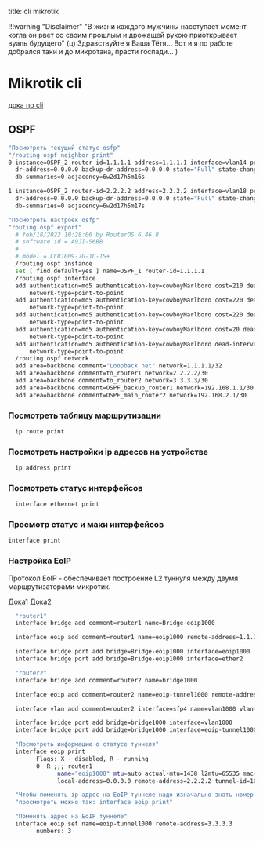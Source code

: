 title: cli mikrotik

!!!warning "Disclaimer"
          "В жизни каждого мужчины насступает момент когла он рвет со своим прошлым
          и дрожащей рукою приоткрывает вуаль будущего" (ц) Здравствуйте я Ваша Тётя...
          Вот и я по работе добрался таки и до микротана, прасти госпади... )

# Mikrotik cli

[дока по cli](https://jcutrer.com/howto/networking/mikrotik/show-mac-address-table)

## OSPF

```bash
"Посмотреть текущий статус osfp"
"/routing ospf neighbor print"
0 instance=OSPF_2 router-id=1.1.1.1 address=1.1.1.1 interface=vlan14 priority=128 
  dr-address=0.0.0.0 backup-dr-address=0.0.0.0 state="Full" state-changes=4 ls-retransmits=0 ls-requests=0 
  db-summaries=0 adjacency=6w2d17h5m16s 

1 instance=OSPF_2 router-id=2.2.2.2 address=2.2.2.2 interface=vlan18 priority=128 
  dr-address=0.0.0.0 backup-dr-address=0.0.0.0 state="Full" state-changes=5 ls-retransmits=0 ls-requests=0 
  db-summaries=0 adjacency=6w2d17h5m17s 

"Посмотреть настроек osfp"
"routing ospf export"         
  # feb/18/2022 10:28:06 by RouterOS 6.46.8
  # software id = A9JI-S6BB
  #
  # model = CCR1009-7G-1C-1S+
  /routing ospf instance
  set [ find default=yes ] name=OSPF_1 router-id=1.1.1.1
  /routing ospf interface
  add authentication=md5 authentication-key=cowboyMarlboro cost=210 dead-interval=12s hello-interval=3s interface=Tu1 \
      network-type=point-to-point
  add authentication=md5 authentication-key=cowboyMarlboro cost=220 dead-interval=12s disabled=yes hello-interval=3s \
      network-type=point-to-point
  add authentication=md5 authentication-key=cowboyMarlboro cost=220 dead-interval=12s hello-interval=3s interface=Tu2 \
      network-type=point-to-point
  add authentication=md5 authentication-key=cowboyMarlboro cost=20 dead-interval=12s hello-interval=3s interface=vlan14 \
      network-type=point-to-point
  add authentication=md5 authentication-key=cowboyMarlboro dead-interval=12s hello-interval=3s interface=vlan18 \
      network-type=point-to-point
  /routing ospf network
  add area=backbone comment="Loopback net" network=1.1.1.1/32
  add area=backbone comment=to_router1 network=2.2.2.2/30
  add area=backbone comment=to_router2 network=3.3.3.3/30
  add area=backbone comment=OSPF_backup_router1 network=192.168.1.1/30
  add area=backbone comment=OSPF_main_router2 network=192.168.2.1/30
```

### Посмотреть таблицу маршрутизации 
```bash
  ip route print                    
```

### Посмотреть настройки ip адресов на устройстве
```bash
  ip address print        
```

### Посмотреть статус интерфейсов
```bash
  interface ethernet print 
```
### Просмотр статус и маки интерфейсов
```bash
interface print          
```

### Настройка EoIP
      
Протокол EoIP - обеспечивает построение L2 туннуля между двумя маршрутизаторами микротик.

[Дока1](https://wiki.mikrotik.com/wiki/Manual:Interface/EoIP)
[Дока2](https://asp24.ru/mikrotik/sozdanie-domashney-seti-na-baze-ustroystv-mikrotik-chast-5-sozdanie-eoip-tunnelya/)

```bash
  "router1"
  interface bridge add comment=router1 name=Bridge-eoip1000

  interface eoip add comment=router1 name=eoip1000 remote-address=1.1.1.1 tunnel-id=1000

  interface bridge port add bridge=Bridge-eoip1000 interface=eoip1000
  interface bridge port add bridge=Bridge-eoip1000 interface=ether2

  "router2"
  interface bridge add comment=router2 name=bridge1000

  interface eoip add comment=router2 name=eoip-tunnel1000 remote-address=2.2.2.2 tunnel-id=1000

  interface vlan add comment=router2 interface=sfp4 name=vlan1000 vlan-id=1000

  interface bridge port add bridge=bridge1000 interface=vlan1000
  interface bridge port add bridge=bridge1000 interface=eoip-tunnel1000

  "Посмотреть информацию о статусе туннеля"
  interface eoip print
        Flags: X - disabled, R - running 
        0  R ;;; router1
              name="eoip1000" mtu=auto actual-mtu=1438 l2mtu=65535 mac-address=FE:0C:DE:AD:BE:EF arp=enabled arp-timeout=auto loop-protect=default loop-protect-status=off loop-protect-send-interval=5s loop-protect-disable-time=5m 
              local-address=0.0.0.0 remote-address=2.2.2.2 tunnel-id=1000 keepalive=10s,10 dscp=inherit clamp-tcp-mss=yes dont-fragment=no allow-fast-path=yes 

  "Чтобы поменять ip адрес на EoIP туннеле надо изначально знать номер EoIP туннеля"
  "просмотреть можно так: interface eoip print"

  "Поменять адрес на EoIP туннеле"
  interface eoip set name=eoip-tunnel1000 remote-address=3.3.3.3
        numbers: 3
```

